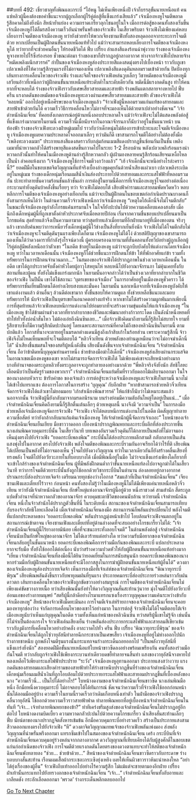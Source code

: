 ##บทที่ 492: เชี่ยวชาญทั้งพิณและกระบี่
“ไอ้หนู ไม่เห็นเพียงหนึ่งปี เจ้าก็บรรลุขั้นนายเหนือแท้ คนแซ่หลิวผู้นี้คงต้องขอคำชี้แนะจากผู้ถูกเลือกผู้ไร้คู่ต่อสู้ที่แข็งแกร่งเสียแล้ว”
เจ้าเมืองหงหูโจมตีพลาด รู้สึกคาดไม่ถึงยิ่งนัก สีหน้าย้ำแย่ลง ความกราดเกรี้ยวลุกโชนอยู่ในใจ
เมื่อการต่อสู้ของคนทั้งสองเริ่มขึ้น เจ้าเมืองหงหูก็ได้ลิ้มรสถึงความเร็วอันน่าพรั่นพรึงของจ้าวเฟิง
ในเสี้ยวพริบตา จ้าวเฟิงไม่เพียงแค่หลบเลี่ยงการโจมตีของเจ้าเมืองหงหู ทว่ายังช่วยทำให้พวกเจียงซานเฟิงทั้งสองหลุดออกจากระยะการโจมตีด้วย
หากเปลี่ยนเป็นผู้ฝึกตนขั้นนายเหนือแท้ทั่วไป แม้ว่าจะสามารถหลบเลี่ยงการโจมตีของเจ้าเมืองหงหูได้ ทว่ายากที่จะช่วยคนอื่นๆ ให้รอดชีวิตได้
ฟึ่บ เปรี้ยง
ลำแสงสีแดงร้อนฉ่าพุ่งวาบ ร่างของเจ้าเมืองหงหูจางหายไปไร้ซึ่งร่องรอย
ชั่วขณะต่อมา ร่างของเขาก็ปรากฏอยู่กลางอากาศ ห่างจากจ้าวเฟิงไปหลายจ้าง
“หมัดเพลิงผนึกสวรรค์”
กำปั้นของเจ้าเมืองหงหูส่องประกายสีแดงสดมุ่งตรงไปเบื้องหน้า ราวกับภูเขาเปลวเพลิงที่ให้ความรู้สึกรุนแรงที่ไม่อาจมองเห็น เปลวเพลิงสีแดงดุดันหลอมรวมเข้าด้วยกัน ปิดป้องทุกเส้นทางการเคลื่อนไหวของจ้าวเฟิง
ร่างและจิตใจของจ้าวเฟิงหล่นวูบเล็กๆ วิชาหมัดของเจ้าเมืองหงหูมีเสวียนอ้าวที่เหนือกว่าผู้ฝึกตนขั้นนายเหนือแท้ระดับต่ำในระดับเดียวกัน
หมัดนี้มีแรงกดดันสูง ทำให้คนยากที่จะหลบได้
ร่างของจ้าวเฟิงราวกับเศษเสี้ยวสายลมและสายฟ้า ร่างพลันแตกสลายจางหายไป
ฟึ่บ ครืน
แรงกดดันของหมัดของเจ้าเมืองหงหูทะลวงผ่านเศษเสี้ยวสายลมและสายฟ้า ตัวของจ้าวเฟิงได้ ‘หลบหนี’ ออกไปอยู่เหนือศีรษะของเจ้าเมืองหงหูแล้ว
“จ้าวเฟิงผู้นี้หลอมรวมแก่นแท้ของสายลมและสายฟ้าเข้าด้วยกันได้ ความเร็ววิธีการเคลื่อนไหวไม่อาจที่จะมองเห็นได้ด้วยตาเปล่าอย่างชัดเจน”
‘เจ้าตำหนักฉินเจี่ยน’ ที่คอยสังเกตการณ์อยู่ด้านหนึ่งลอบประหลาดใจ
แม้ว่าจ้าวเฟิงจะไม่ได้แสดงพลังต่อสู้ที่แข็งแกร่งมากมายในยามนี้ ความเร็วนี้เมื่อนับจากในอาณาจักรนภาก็นับว่าอยู่ในชั้นแนวหน้า
บนท้องฟ้า ร่างของจ้าวเฟิงทะลวงฝ่าหมู่เมฆไป
ราวกับว่าเด็กหนุ่มไม่ต้องการเข้าปะทะและโจมตีเจ้าเมืองหงหู
เจ้าเมืองหงหูเผยความประหลาดใจออกมาเล็กๆ ทว่ามันก็ดี เขาสามารถโจมตีได้อย่างไม่ต้องยั้งมือ
“เพลิงทะลวงเมฆา”
ประกายแสงสีแดงสดราวกับกลุ่มก้อนเมฆสีแดงปรากฏขึ้นซ้อนกันเป็นชั้น เพลิงเมฆาที่น่าหวาดกลัวได้สร้างพายุสีแดงสดขึ้นกวาดไปในระยะ 1-2 ลี้รอบด้าน
พลังเปลวเพลิงร้อนแรงน่าหวาดกลัวนั้นทำให้คนในเมืองหงหูด้านล่างรู้สึกหวาดกลัว
ผู้เฝ้ามองหลายคนรู้สึกร้อนเสียจนเหงื่อไหลเป็นน้ำ ลำคอแห้งผาก
“เจ้าเมืองหงหูใช้การโจมตีวงกว้างแล้ว”
“เฮ้ เจ้าเด็กนั่นจะหนีอย่างไรล่ะคราวนี้?”
ยอดฝีมือในขอบเขตจิตวิญญาณที่แท้จริงเบื้องล่างพูดคุยกันด้วยน้ำเสียงแผ่วเบา
เปลวเพลิงระเบิดอยู่ในหมู่เมฆ ร่างของเด็กหนุ่มเรือนผมสีน้ำเงินส่องประกายไปด้วยสายลมและกระแสไฟฟ้าที่หลอมรวมกัน ปะทะทำลายชั้นความร้อนชั้นแล้วชั้นเล่า
การต่อสู้ในยามนี้คือการที่เจ้าเมืองหงหูจู่โจมอย่างต่อเนื่อง กระบวนท่ายิ่งดุดันบ้าคลั่งขึ้นเรื่อยๆ
ทว่า
จ้าวเฟิงไม่ตอบโต้ เสียงฟ้าคำรามและสายลมพัดหวีดหวิว หลบหลีกการโจมตีของเจ้าเมืองหงหูอย่างเยือกเย็น
แม้ว่าจะเป็นผู้ฝึกตนในขอบเขตก่อกำเนิดปราณบางคนก็ยังสามารถเห็นได้ว่า ในด้านความเร็วจ้าวเฟิงเหนือกว่าเจ้าเมืองหงหู
“เหตุใดไอ้เด็กนี่จึงไม่โจมตีกลับ”
ในขณะที่เจ้าเมืองหงหูกำลังโกรธแค้นทรมานใจ ในใจก็ยังปะปนไปด้วยความเคลือบแคลงสงสัย
เมื่อนึกถึงเด็กหนุ่มผู้นี้ที่ถูกเขาตั้งค่าหัวประกาศจับเมื่อหลายปีก่อน เริ่มจากความชื่นชอบแปรเปลี่ยนมาเป็นโกรธแค้น สุดท้ายแล้วจึงเป็นความอาฆาต
ทว่าสุดท้ายแล้วเมื่อยามที่อีกฝ่ายมาอยู่ที่เมืองของตน จริงๆ แล้ว เขากลับค้นพบว่าการเหนี่ยวรั้งเด็กหนุ่มผู้นี้ไว้ช่างเป็นสิ่งที่ยากเย็นยิ่งนัก
จ้าวเฟิงไม่ได้โจมตีกลับไม่ว่าเจ้าเมืองหงหูจะโจมตีดุดันรุนแรงเพียงใดก็ตาม
เจ้าเมืองหงหูไม่ได้โง่ ด้วยสติปัญญาของเขาสามารถมองเห็นได้ว่าดวงดาราที่กำลังรุ่งโรจน์ดวงนี้ ผู้ครอบครองฉายานามที่สั่นคลอนทั้งทวีปอย่างผู้ถูกเลือกผู้ไร้คู่ต่อสู้มีพลังเหนือกว่าตัวเขา
“ในอดีต ข้าอยู่ในเมืองหงหู แม้ว่าจะถูกบีบบังคับให้แต่งงานโดยเจ้าเมืองหงหู ทว่าในเวลาหกเดือนนั้น เจ้าเมืองหงหูก็ได้ช่วยชี้แนะการฝึกตนให้ข้า ให้ที่พักอาศัยแก่ข้า รวมทั้งทรัพยากรในการฝึกตนจำนวนมาก...”
ในสมองของจ้าวเฟิงได้ปรากฏภาพในช่วงเวลาหกเดือนนั้น
ในอดีต เขาได้ถูกประกาศจับตั้งค่าหัวโดยผู้อาวุโสหยุนไห่ หลบหนีไปยังอาณาจักรนภา ไม่คุ้นเคยทั้งกับสถานที่และผู้คน ทั้งยังไม่แข็งแกร่งมากนัก
ในยามนั้นอาจกล่าวได้ว่าเป็นช่วงเวลาที่ยากลำบากในชีวิตของจ้าวเฟิง
ในปีนั้น เขาได้ใช้สถานะ ‘บุตรเขยของเจ้าเมือง’ ในการอาศัยอยู่ในเมืองหงหูชั่วคราว ได้ทรัพยากรชั้นเยี่ยมฝึกตนได้อย่างเงียบสงบและมั่นคง
ในยามนั้น นอกเหนือจากที่เจ้าเมืองหงหูบังคับให้เขาแต่งงานแล้ว ด้านอื่นๆ ล้วนดีต่อเขามาก ทั้งชื่นชอบให้ความดูแล ทั้งช่วยเหลือชี้แนะและมอบทรัพยากรให้ นับจ้าวเฟิงเป็นบุตรเขยในอนาคตอย่างแท้จริง
หากเขาไม่ได้สร้างความผูกพันมากเพียงนี้ การที่สุดท้ายแล้วจ้าวเฟิงหลบหนีการแต่งงานไปย่อมยากที่จะสร้างความขุ่นแค้นให้แก่เจ้าเมืองหงหู
“ในเมืองหงหู ข้าได้ข้ามผ่านช่วงเวลาที่ยากลำบากของชีวิตและพัฒนาอย่างก้าวกระโดด เป็นดังน้ำหนึ่งหยดที่ทำให้ทั่วทั้งบ่อน้ำสั่นไหว ไม่ต้องเอ่ยถึงฉินซินเลย...”
เมื่อจ้าวเฟิงคิดมาถึงยามนี้ก็รู้สึกไม่สบายใจ ยามที่รู้สึกซาบซึ้งก็มีความรู้สึกผิดปะปนอยู่
โดยเฉพาะสถานการณ์ที่คาดไม่ถึงของหลิวฉินซินในยามนี้
ตามปกติแล้ว โอกาสที่นางจะตายอยู่ในมรดกต่างแดนมีสูงถึงเก้าสิบเก้าในร้อยส่วน
เพราะความรู้สึกนี้ จ้าวเฟิงจึงไม่โหดเหี้ยมพอที่จะโจมตีตอบโต้
“หลิวจิ่วเทียน ด้วยพลังของท่านดูเหมือนว่าจะไม่อาจฆ่าเด็กนี่ได้”
น้ำเสียงชื่นชมสนใจของสตรีผู้หนึ่งดังขึ้น
เสียงนั้นดังขึ้นจากเจ้าตำหนักฉินเจี่ยน
“เจ้าตำหนักฉินเจี่ยน ถือว่าข้าติดหนี้บุญคุณท่านคราหนึ่ง ช่วยข้าลงมือฆ่าไอ้เด็กนี่”
เจ้าเมืองหงหูส่งเสียงผ่านกระแสจิต
ในอาณาเขตเมืองหงหูของเขา หากไม่สามารถจัดการจ้าวเฟิงได้ ไม่เพียงแค่เขาจะเสียหน้าอย่างมาก บางทีอำนาจของตระกูลหลิวทั้งตระกูลอาจจะถูกทำลายลงอย่างมากด้วย
“พี่หลิวจริงจังยิ่งนัก ลัทธิโลหะเลือดนับว่าเป็นศัตรูร่วมของพวกเรา”
เจ้าตำหนักฉินเจี่ยนแย้มยิ้มที่ราวกับดอกไม้ผลิบานออกมา
ในใจของนางลอบหัวเราะ ข้ารับคำขอ ของเจ้าแล้ว
การต่อสู้ระหว่างเจ้าเมืองหงหูและจ้าวเฟิงในยามนี้ นางไม่ได้เข้าไปแทรกแซง ต้องการโอกาสในการสร้าง ‘บุญคุณ’ กับอีกฝ่าย
“หากข้าสามารถช่วยหลิวจิ่วเทียนจัดการจ้าวเฟิงได้แล้วเขาไม่ยอมมอบ ‘เก้าสำเนียงพิณสวรรค์’ ให้แก่ข้าก็นับว่าไม่เหมาะสมแล้ว นอกจากนั้น จ้าวเฟิงผู้นี้ยังกลับมาจากมรดกนิรนาม บนร่างย่อมมีความลับอันใหญ่โตอยู่เป็นแน่...”
เมื่อเจ้าตำหนักฉินเจี่ยนคิดถึงยามนี้ก็รู้สึกตื่นเต้นเล็กๆ
ด้วยเหตุผลนี้ นางจึงมี ‘ความจำเป็น’ ในการลงมือช่วยเหลือเจ้าเมืองหงหูจัดการจ้าวเฟิง
“จ้าวเฟิง เจ้าได้หลบหนีการแต่งงานไปในอดีต ผิดสัญญาทำลายความซื่อสัตย์ ทว่ายังกล้ากลับมาแก้แค้นเจ้าเมืองหงหู ให้เจ้าตำหนักผู้นี้จัดการเจ้าเถอะ”
ใบหน้าของเจ้าตำหนักฉินเจี่ยนเย็นเยียบ มือขาววาดออก เบื้องหน้าปรากฏพิณหยกและกระบี่ผลึกที่ส่องประกายขึ้น
นางเล่นพิณควบคุมกระบี่นั้น
ในเสี้ยววินาที บทเพลงอันรวดเร็วดุดันก็ได้กลายเป็นพลังที่ไม่อาจมองเห็นมุ่งตรงไปยังจ้าวเฟิง
“ยอดกระบี่เพลงพิณ”
กระบี่นั้นได้ส่องประกายผลึกสามสี กลับกลายเป็นเส้นแสงพุ่งไปในอากาศ ตรงไปยังจ้าวเฟิง
พลังโจมตีของพิณและกระบี่รวมกันอาจเรียกได้ว่าไร้ที่ติ
เสียงพิณได้เปลี่ยนเป็นพลังที่ไม่อาจมองเห็น จู่โจมไปยังดวงวิญญาณ ทว่าในเวลาเดียวกันก็ยังสร้างคลื่นเสียงที่ทรงพลัง โจมตีไปยังอวัยวะภายในที่บอบบางได้
เมื่อมีพิณนี้อยู่ในมือ ไม่ว่าจะแข็งแกร่งเพียงใดก็ยากที่จะเข้าใกล้ร่างของเจ้าตำหนักฉินเจี่ยน ผู้ที่มีพลังฝึกตนต่ำกว่าขั้นนายเหนือแท้ลงไปอาจถูกฆ่าได้ในเสี้ยววินาที
ทว่าการโจมตีด้วยกระบี่นั้นยังถูกใช้ออกด้วยวิชากระบี่บินในตำนาน ล่องลอยอยู่กลางอากาศ ปราณกระบี่ส่องประกายเจิดจ้า เตรียมฉวยทุกช่องว่างโอกาส
“สมแล้วที่เป็นเจ้าตำหนักฉินเจี่ยน”
เจียงซานเฟิงและเตี๋ยเย่ไร้วาจา
ก่อนหน้า คนทั้งสองไม่รู้ว่าในเมืองหงหูนี้ไม่ได้มีเพียงแค่นายเหนือหลิวจิ่วเทียน ทว่ายังมีเจ้าตำหนักฉินเจี่ยน ยักษ์ใหญ่แห่งอาณาจักรผู้นี้อยู่ด้วย
หนึ่งราชวงศ์ สามสำนัก สี่ตระกูล
แปดขั้วอำนาจที่น่าหวาดกลัวของอาณาจักร ควบคุมชะตาชีวิตของคนนับล้าน
ทว่ายามนี้ เจ้าตำหนักฉินเจี่ยน หนึ่งในจ้าวสำนักได้ปรากฏตัวขึ้นที่นี่
ในระดับหนึ่ง สถานะของเจ้าตำหนักฉินเจี่ยนสามารถเทียบกับรองจ้าวลัทธิโลหะเลือดได้
เมื่อเจ้าตำหนักฉินเจี่ยนลงมือ สถานการณ์ก็พลันแปรเปลี่ยนไป
พลังโจมตีที่แปลกประหลาดของ ‘ยอดกระบี่เพลงพิณ’ พลันปรากฏมุ่งหน้าเข้าไป โอบล้อมจ้าวเฟิงจนตกอยู่ในสถานการณ์เข้าตาจน
เจียงซานเฟิงและเตี๋ยเย่ที่อยู่ด้านล่างอดที่จะสบถอย่างโกรธเกรี้ยวไม่ได้: “เจ้าตำหนักฉินเจี่ยนผู้นี้ไร้ยางอายมิน้อย เพื่อที่จะชนะกระทั่งลอบโจมตี”
ในด้านพลังต่อสู้ เจ้าตำหนักฉินเจี่ยนนับเป็นยักษ์ใหญ่ของอาณาจักร ไม่ได้เลวร้ายแต่อย่างใด
ทว่าความรับมือยากของเจ้าตำหนักฉินเจี่ยนกลับอยู่ในชั้นแนวหน้า
ยอดกระบี่เพลงพิณคือการร่วมมือกันของพิณและกระบี่ แปลกประหลาดยากจะรับมือ ทั้งยังใช้ออกได้ต่อเนื่อง นับว่าสร้างความปวดหัวให้กับผู้ฝึกตนขั้นนายเหนือแท้อย่างมาก
“เยี่ยม เจ้าตำหนักฉินเจี่ยนที่ลงมือนี้ได้ยินว่ายอดเยี่ยมในการสนับสนุนนัก ยอดกระบี่เพลงพิณของนางหากร่วมมือกับผู้ฝึกตนขั้นนายเหนือแท้จะมีโอกาสสูงในการฆ่าผู้ฝึกตนขั้นนายเหนือแท้ผู้อื่นได้”
ดวงตาของเจ้าเมืองหงหูส่องประกายเจิดจ้า เห็นการลงมือที่เจ้าเล่ห์ของเจ้าตำหนักฉินเจี่ยน
“พิณวายุกระบี่พิรุณ”
เสียงพิณพลันดังขึ้นราวกับพายุลมฝนที่รุนแรง ประกายคมกระบี่ส่องประกายร่วงหล่นราวกับฝนดาวตก เส้นทางเคลื่อนไหวของจ้าวเฟิงถูกขัดขวางอย่างสมบูรณ์
การโจมตีของเจ้าตำหนักฉินเจี่ยนไม่เพียงแค่ขัดขวางกายเนื้อ ทว่าเสียงพิณนั้นยังทำให้ดวงวิญญาณสั่นสะท้านวุ่นวาย มุ่งโจมตีไปยังอวัยวะที่อ่อนแอของร่างกายมนุษย์
“สตรีผู้นี้กล้าดีอย่างไรมาแทรกแซงเรื่องราวบุญคุณความแค้นระหว่างข้ากับเจ้าเมืองหงหู”
สีหน้าของจ้าวเฟิงมืดทะมึนลง
การโจมตีเจ้าเล่ห์ร้ายกาจของเจ้าตำหนักฉินเจี่ยนจะคอยมองหาทุกช่องว่าง จำกัดการเคลื่อนไหวของเขาไว้อย่างมาก
ในการต่อสู้ จ้าวเฟิงไม่ได้โจมตีตอบโต้เจ้าเมืองหงหูนับว่าเห็นแก่บุญคุณในอดีต รวมทั้งเห็นแก่หน้าของหลิวฉินซิน
ทว่าสตรีผู้นี้เขาไม่รู้จัก
เช่นนั้นก็ไม่จำเป็นต้องเกรงใจ
จ้าวเฟิงเค้นเสียงเย็น ร่างพลันส่องประกายกระแสไฟฟ้าและสายลมสีเขียวเข้ม ราวกับงูมังกรที่เคลื่อนไหวอย่างบ้าคลั่ง อาละวาดไปทั่ว
ครืน ฟึ่บ เปรี้ยง
‘พิณวายุกระบี่พิรุณ’ ของเจ้าตำหนักฉินเจี่ยนได้ถูกโซ่วายุอัสนีทำลายฉีกกระชากเป็นเศษเสี้ยว
เจ้าเมืองหงหูที่อยู่ไม่ห่างออกไปนักร่างกายชาหนึบ ถูกพลังโจมตีรุนแรงนั้นกระแทกจนร่างกระเด็นถอยออกไป
“เป็นพลังวายุอัสนีที่แข็งแกร่งยิ่งนัก”
สองยอดฝีมือขั้นนายเหนือแท้ใบหน้าขาวซีดลงอย่างพร้อมเพรียงกัน คนทั้งสองร่วมมือกันโจมตี ทว่ากลับถูกจ้าวเฟิงใช้เพียงกระบวนท่าเดียวบดขยี้ทำลายจนสิ้นท่า
แสงของวายุอัสนีจางหายไป หลงเหลือไว้เพียงกระแสไฟฟ้าประปราย
“ระวัง”
เจ้าเมืองหงหูอุทานออกมา
ประกายแสงสว่างวาบ แรงกดดันของสายลมและเสียงคำรามของสายฟ้าทำให้ร่างชาหนึบปรากฏขึ้นที่ร่างของเจ้าตำหนักฉินเจี่ยน
เด็กหนุ่มเรือนผมสีน้ำเงินที่ถูกโอบล้อมไปด้วยประกายกระแสไฟฟ้าและสายลมปรากฏขึ้นที่เบื้องหลังของนาง
“ความเร็วนี่... เป็นไปได้อย่างไร!”
ใบหน้างดงามของเจ้าตำหนักฉินเจี่ยนขาวซีด นางเล่นพิณมือหนึ่ง อีกมือหนึ่งควบคุมกระบี่ ไม่อาจตอบโต้ได้ทันการณ์
ชัดเจนว่าความเร็วที่จ้าวเฟิงใช้ออกก่อนหน้านั้นได้ออมมืออยู่บ้าง ความเร็วในยามนี้รวดเร็วกว่าเดิมเกือบหนึ่งเท่าตัว
ในฝ่ามือของจ้าวเฟิงปรากฏคลื่นวายุอัสนี ใช้ออกด้วยความเร็วราวสายฟ้าฟาด ทำลายพิณหยกที่อยู่เบื้องหน้าเจ้าตำหนักฉินเจี่ยนในทันที
“เจ้า... เจ้าทำลายพิณหยกของข้า?”
ท่าทีเคร่งขรึมสูงส่งของเจ้าตำหนักฉินเจี่ยนไม่ปรากฏอยู่อีกต่อไป ใบหน้างดงามบิดเบี้ยว ความหวาดกลัวปะปนไปด้วยความโกรธเกรี้ยว น้ำเสียงสั่นสะท้านเล็กๆ
ฟึ่บ
นัยน์ตาของนางปรากฏจิตสังหารเข้มข้น อีกมือควบคุมกระบี่อย่างรวดเร็ว สร้างเป็นประกายแสงสามสีวาดออกแทงตรงไปยังจ้าวเฟิง
“หึ”
ดวงตาจิตวิญญาณเทพเจ้าของจ้าวเฟิงพลันเพ่งมอง ส่งพลังวิญญาณที่น่าพรั่นพรึงออกมา แทรกซึมเข้าไปในสมองของเจ้าตำหนักฉินเจี่ยน
เคร้ง
กระบี่บินที่เจ้าตำหนักฉินเจี่ยนควบคุมอยู่ร่วงหล่นจากกลางอากาศ
ดวงวิญญาณที่เทียบเคียงได้กับผู้สูงศักดิ์ในขอบเขตแก่นก่อกำเนิดของจ้าวเฟิง การโจมตีด้วยแรงกดดันโดยตรงของดวงตาแทบจะทำให้สติของเจ้าตำหนักฉินเจี่ยนพังทลายลง
“ช่วย... ช่วยข้าด้วย...”
สีหน้าของเจ้าตำหนักฉินเจี่ยนขาวซีดราวกับกระดาษ ร่างบอบบางสั่นสะท้าน เรือนผมเสื้อผ้ากระเซอะกระเซิงยุ่งเหยิง เผยให้เห็นผิวขาวราวหิมะน่าหลงใหล
“อย่าได้ยุ่งเรื่องของผู้อื่น”
จ้าวเฟิงถีบเท้าออกไปอย่างไร้ความรู้สึก ไม่แม้แต่จะชายตามองอีกฝ่าย
เปรี้ยง
ฝ่าเท้านั้นกระแทกไปยังทรวงอกของเจ้าตำหนักฉินเจี่ยน
“เจ้า...”
เจ้าตำหนักฉินเจี่ยนทั้งอับอายและเกลียดชัง กระอักเลือดออกมา ‘พรวด’ ร่างกระเด็นพลิกตลบออกไป


[Go To Next Chapter]( ./52.md)
